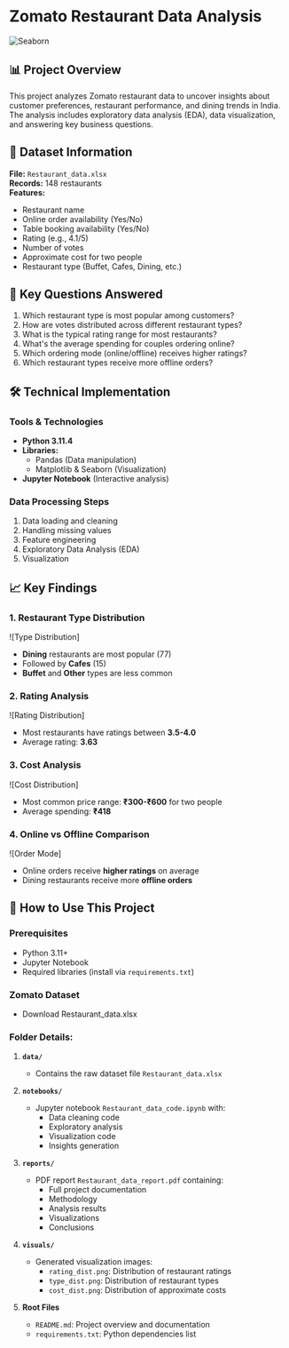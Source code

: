# Zomato Restaurant Data Analysis


![Seaborn](https://img.shields.io/badge/Seaborn-0.12%2B-yellowgreen)

## 📊 Project Overview

This project analyzes Zomato restaurant data to uncover insights about customer preferences, restaurant performance, and dining trends in India. The analysis includes exploratory data analysis (EDA), data visualization, and answering key business questions.

## 📂 Dataset Information

**File:** `Restaurant_data.xlsx`  
**Records:** 148 restaurants  
**Features:**
- Restaurant name
- Online order availability (Yes/No)
- Table booking availability (Yes/No)
- Rating (e.g., 4.1/5)
- Number of votes
- Approximate cost for two people
- Restaurant type (Buffet, Cafes, Dining, etc.)

## 🎯 Key Questions Answered

1. Which restaurant type is most popular among customers?
2. How are votes distributed across different restaurant types?
3. What is the typical rating range for most restaurants?
4. What's the average spending for couples ordering online?
5. Which ordering mode (online/offline) receives higher ratings?
6. Which restaurant types receive more offline orders?

## 🛠️ Technical Implementation

### Tools & Technologies
- **Python 3.11.4**
- **Libraries:**
  - Pandas (Data manipulation)
  - Matplotlib & Seaborn (Visualization)
- **Jupyter Notebook** (Interactive analysis)

### Data Processing Steps
1. Data loading and cleaning
2. Handling missing values
3. Feature engineering
4. Exploratory Data Analysis (EDA)
5. Visualization

## 📈 Key Findings

### 1. Restaurant Type Distribution
![Type Distribution]
- **Dining** restaurants are most popular (77)
- Followed by **Cafes** (15)
- **Buffet** and **Other** types are less common

### 2. Rating Analysis
![Rating Distribution]
- Most restaurants have ratings between **3.5-4.0**
- Average rating: **3.63**

### 3. Cost Analysis
![Cost Distribution]
- Most common price range: **₹300-₹600** for two people
- Average spending: **₹418**

### 4. Online vs Offline Comparison
![Order Mode]
- Online orders receive **higher ratings** on average
- Dining restaurants receive more **offline orders**

## 🚀 How to Use This Project

### Prerequisites
- Python 3.11+
- Jupyter Notebook
- Required libraries (install via `requirements.txt`)

### Zomato Dataset
- Download Restaurant_data.xlsx

### Folder Details:

1. **`data/`**  
   - Contains the raw dataset file `Restaurant_data.xlsx`
  

2. **`notebooks/`**  
   - Jupyter notebook `Restaurant_data_code.ipynb` with:
     - Data cleaning code
     - Exploratory analysis
     - Visualization code
     - Insights generation

3. **`reports/`**  
   - PDF report `Restaurant_data_report.pdf` containing:
     - Full project documentation
     - Methodology
     - Analysis results
     - Visualizations
     - Conclusions

4. **`visuals/`**  
   - Generated visualization images:
     - `rating_dist.png`: Distribution of restaurant ratings
     - `type_dist.png`: Distribution of restaurant types  
     - `cost_dist.png`: Distribution of approximate costs

5. **Root Files**  
   - `README.md`: Project overview and documentation
   - `requirements.txt`: Python dependencies list
